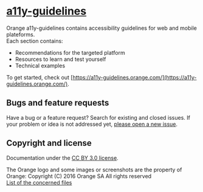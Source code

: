 # [a11y-guidelines](https://a11y-guidelines.orange.com)

Orange a11y-guidelines contains accessibility guidelines for web and mobile plateforms.  
Each section contains:
- Recommendations for the targeted platform
- Resources to learn and test yourself
- Technical examples

To get started, check out [https://a11y-guidelines.orange.com/](https://a11y-guidelines.orange.com/).  

## Bugs and feature requests

Have a bug or a feature request? Search for existing and closed issues. If your problem or idea is not addressed yet, [please open a new issue](Orange-OpenSource/a11y-guidelines/issues/new).

## Copyright and license

Documentation under the [CC BY 3.0 license](https://github.com/Orange-OpenSource/a11y-guidelines/blob/master/LICENSE).  

The Orange logo and some images or screenshots are the property of Orange:
Copyright (C) 2016 Orange SA All rights reserved  
[List of the concerned files](/notice.txt)
